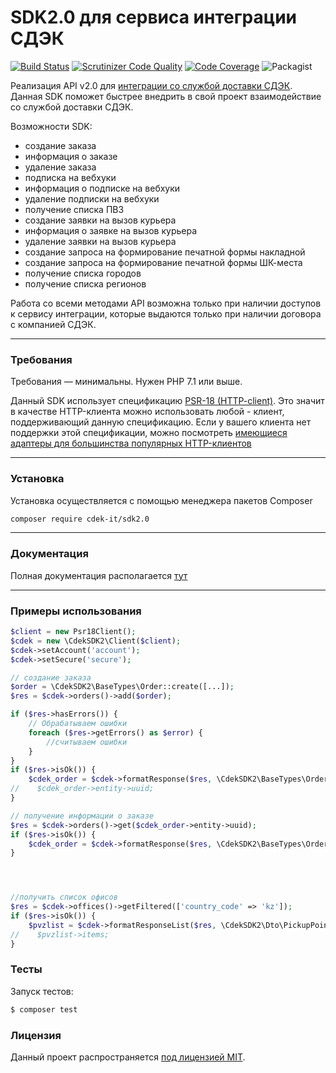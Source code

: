 # SDK2.0 для сервиса интеграции СДЭК
[![Build Status](https://scrutinizer-ci.com/g/cdek-it/sdk2.0/badges/build.png?b=master)](https://scrutinizer-ci.com/g/cdek-it/sdk2.0/build-status/master)
[![Scrutinizer Code Quality](https://scrutinizer-ci.com/g/cdek-it/sdk2.0/badges/quality-score.png?b=master)](https://scrutinizer-ci.com/g/cdek-it/sdk2.0/?branch=master)
[![Code Coverage](https://scrutinizer-ci.com/g/cdek-it/sdk2.0/badges/coverage.png?b=master)](https://scrutinizer-ci.com/g/cdek-it/sdk2.0/?branch=master)
![Packagist](https://img.shields.io/packagist/l/cdek-it/sdk2.0)

Реализация API v2.0 для [интеграции со службой доставки СДЭК](https://www.cdek.ru/clients/integrator.html).
Данная SDK поможет быстрее внедрить в свой проект взаимодействие со службой доставки СДЭК.

Возможности SDK:
 
- создание заказа
- информация о заказе
- удаление заказа
- подписка на вебхуки
- информация о подписке на вебхуки
- удаление подписки на вебхуки
- получение списка ПВЗ
- создание заявки на вызов курьера
- информация о заявке на вызов курьера
- удаление заявки на вызов курьера
- создание запроса на формирование печатной формы накладной
- создание запроса на формирование печатной формы ШК-места
- получение cписка городов
- получение cписка регионов

Работа со всеми методами API возможна только при наличии доступов к сервису интеграции, которые выдаются только при наличии договора с компанией СДЭК. 

***
### Требования
Требования — минимальны. Нужен PHP 7.1 или выше.

Данный SDK использует спецификацию [PSR-18 (HTTP-client)](https://www.php-fig.org/psr/psr-18/). 
Это значит в качестве HTTP-клиента можно использовать любой - клиент, поддерживающий данную спецификацию.
Если у вашего клиента нет поддержки этой спецификации, можно посмотреть [имеющиеся адаптеры для большинства популярных HTTP-клиентов](http://docs.php-http.org/en/latest/clients.html)


***
### Установка
Установка осуществляется с помощью менеджера пакетов Composer

```bash
composer require cdek-it/sdk2.0
```


***
### Документация

Полная документация располагается [тут](https://github.com/cdek-it/sdk2.0/blob/master/docs/index.md)


***
### Примеры использования

```php
$client = new Psr18Client();
$cdek = new \CdekSDK2\Client($client);
$cdek->setAccount('account');
$cdek->setSecure('secure');

// создание заказа
$order = \CdekSDK2\BaseTypes\Order::create([...]);
$res = $cdek->orders()->add($order);

if ($res->hasErrors()) {
    // Обрабатываем ошибки
    foreach ($res->getErrors() as $error) {
        //считываем ошибки
    }
}
if ($res->isOk()) {
    $cdek_order = $cdek->formatResponse($res, \CdekSDK2\BaseTypes\Order::class);
//    $cdek_order->entity->uuid;
}

// получение информации о заказе
$res = $cdek->orders()->get($cdek_order->entity->uuid);
if ($res->isOk()) {
    $cdek_order = $cdek->formatResponse($res, \CdekSDK2\BaseTypes\Order::class);
}




//получить список офисов
$res = $cdek->offices()->getFiltered(['country_code' => 'kz']);
if ($res->isOk()) {
    $pvzlist = $cdek->formatResponseList($res, \CdekSDK2\Dto\PickupPointList::class);
//    $pvzlist->items;
}
```


### Тесты
Запуск тестов:
``` bash
$ composer test
```


### Лицензия
Данный проект распространяется [под лицензией MIT](LICENSE).
